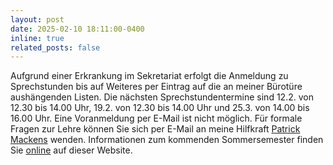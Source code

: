 ```yaml
---
layout: post
date: 2025-02-10 18:11:00-0400
inline: true
related_posts: false
---
```


Aufgrund einer Erkrankung im Sekretariat erfolgt die Anmeldung zu Sprechstunden
bis auf Weiteres per Eintrag auf die an meiner Bürotüre aushängenden Listen.
Die nächsten Sprechstundentermine sind 12.2. von 12.30 bis 14.00 Uhr, 19.2. von
12.30 bis 14.00 Uhr und 25.3. von 14.00 bis 16.00 Uhr. Eine Voranmeldung per
E-Mail ist nicht möglich. Für formale Fragen zur Lehre können Sie sich per
E-Mail an meine Hilfkraft <a
href="mailto:patrick.mackens.1@hu-berlin.de">Patrick Mackens</a> wenden.
Informationen zum kommenden Sommersemester finden Sie <a href="{{ site.baseurl
}}/teaching">online</a> auf dieser Website.
